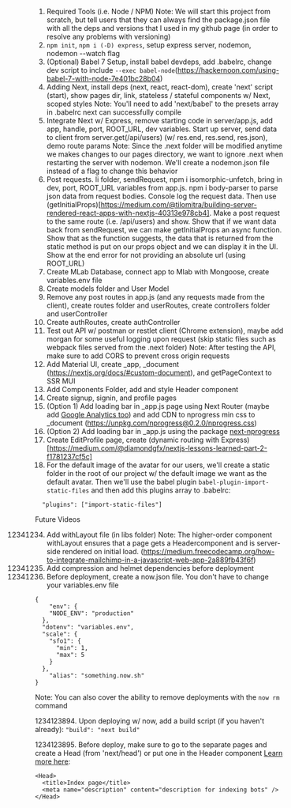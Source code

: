1. Required Tools (i.e. Node / NPM)
   Note: We will start this project from scratch, but tell users that they can always find the package.json file with all the deps and versions that I used in my github page (in order to resolve any problems with versioning)
2. `npm init`, `npm i (-D) express`, setup express server, nodemon, nodemon --watch flag
3. (Optional) Babel 7 Setup, install babel devdeps, add .babelrc, change dev script to include `--exec babel-node`(https://hackernoon.com/using-babel-7-with-node-7e401bc28b04)
4. Adding Next, install deps (next, react, react-dom), create 'next' script (start), show pages dir, link, stateless / stateful components w/ Next, scoped styles
   Note: You'll need to add 'next/babel' to the presets array in .babelrc next can successfully compile
5. Integrate Next w/ Express, remove starting code in server/app.js, add app, handle, port, ROOT_URL, dev variables. Start up server, send data to client from server.get(/api/users) (w/ res.end, res.send, res.json), demo route params
   Note: Since the .next folder will be modified anytime we makes changes to our pages directory, we want to ignore .next when restarting the server with nodemon. We'll create a nodemon.json file instead of a flag to change this behavior
6. Post requests. li folder, sendRequest, npm i isomorphic-unfetch, bring in dev, port, ROOT_URL variables from app.js. npm i body-parser to parse json data from request bodies. Console log the request data. Then use (getInitialProps)[https://medium.com/@tilomitra/building-server-rendered-react-apps-with-nextjs-40313e978cb4]. Make a post request to the same route (i.e. /api/users) and show. Show that if we want data back from sendRequest, we can make getInitialProps an async function. Show that as the function suggests, the data that is returned from the static method is put on our props object and we can display it in the UI. Show at the end error for not providing an absolute url (using ROOT_URL)
7. Create MLab Database, connect app to Mlab with Mongoose, create variables.env file
8. Create models folder and User Model
9. Remove any post routes in app.js (and any requests made from the client), create routes folder and userRoutes, create controllers folder and userController
10. Create authRoutes, create authController
11. Test out API w/ postman or restlet client (Chrome extension), maybe add morgan for some useful logging upon request (skip static files such as webpack files served from the .next folder)
    Note: After testing the API, make sure to add CORS to prevent cross origin requests
12. Add Material UI, create \_app, \_document (https://nextjs.org/docs/#custom-document), and getPageContext to SSR MUI
13. Add Components Folder, add and style Header component
14. Create signup, signin, and profile pages
15. (Option 1) Add loading bar in \_app.js page using Next Router (maybe add [Google Analytics too](https://github.com/builderbook/builderbook/blob/415ad89cc3dc6b6d8760085cb25ecebe4a85d0a6/boilerplate/lib/gtag.js)) and add CDN to nprogress min css to \_document (https://unpkg.com/nprogress@0.2.0/nprogress.css)
16. (Option 2) Add loading bar in \_app.js using the package [next-nprogress](https://www.npmjs.com/package/next-nprogress)
17. Create EditProfile page, create (dynamic routing with Express)[https://medium.com/@diamondgfx/nextjs-lessons-learned-part-2-f1781237cf5c]
18. For the default image of the avatar for our users, we'll create a static folder in the root of our project w/ the default image we want as the default avatar. Then we'll use the babel plugin `babel-plugin-import-static-files` and then add this plugins array to .babelrc:

```
  "plugins": ["import-static-files"]
```

Future Videos

12341234. Add withLayout file (in libs folder)
          Note: The higher-order component withLayout ensures that a page gets a Headercomponent and is server-side rendered on initial load. (https://medium.freecodecamp.org/how-to-integrate-mailchimp-in-a-javascript-web-app-2a889fb43f6f)
12341235. Add compression and helmet dependencies before deployment
12341236. Before deployment, create a now.json file. You don't have to change your variables.env file

```
{
    "env": {
    "NODE_ENV": "production"
  },
  "dotenv": "variables.env",
  "scale": {
    "sfo1": {
      "min": 1,
      "max": 5
    }
  },
    "alias": "something.now.sh"
}
```

Note: You can also cover the ability to remove deployments with the `now rm` command

1234123894. Upon deploying w/ now, add a build script (if you haven't already): `"build": "next build"`

1234123895. Before deploy, make sure to go to the separate pages and create a Head (from 'next/head') or put one in the Header component [Learn more here](https://medium.com/@tilomitra/building-server-rendered-react-apps-with-nextjs-40313e978cb4):

```
<Head>
  <title>Index page</title>
  <meta name="description" content="description for indexing bots" />
</Head>
```
